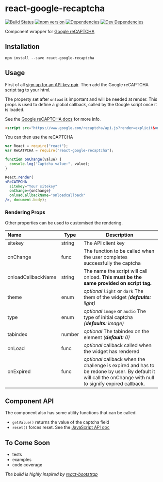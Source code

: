 # react-google-recaptcha

[![Build Status][travis.img]][travis.url]
[![npm version][npm.img]][npm.url]
[![Dependencies][deps.img]][deps.url]
[![Dev Dependencies][devdeps.img]][devdeps.url]

Component wrapper for [Google reCAPTCHA][reCAPTCHA]

## Installation

```shell
npm install --save react-google-recaptcha
```

## Usage

First of all [sign up for an API key pair][signup]. Then add the Google reCAPTCHA script tag to your html.

The property set after `onload` is important and will be needed at render. This props is used to define a global callback, called by the Google script once it is loaded.

See the [Google reCAPTCHA docs][docs] for more info.

```html
<script src="https://www.google.com/recaptcha/api.js?render=explicit&onload=onloadCallback" async defer></script>
```

You can then use the reCAPTCHA

```jsx
var React = require("react");
var ReCATPCHA = require("react-google-recaptcha");

function onChange(value) {
  console.log("Captcha value:", value);
}

React.render(
<ReCATPCHA
  sitekey="Your sitekey"
  onChange={onChange}
  onloadCallbackName="onloadcallback"
/>, document.body);
```

### Rendering Props

Other properties can be used to customised the rendering.

| Name | Type | Description |
|:---- | ---- | ------ |
| sitekey | string | The API client key |
| onChange | func | The function to be called when the user completes successfully the captcha |
| onloadCallbackName | string | The name the script will call onload. **This must be the same provided on script tag.**
| theme | enum | *optional* `light` or `dark` The them of the widget *(__defaults:__ light)*
| type | enum | *optional* `image` or `audio` The type of initial captcha *(__defaults:__ image)*
| tabindex | number | *optional* The tabindex on the element *(__default:__ 0)*
| onLoad | func | *optional* callback called when the widget has rendered
| onExpired | func | *optional* callback when the challenge is expired and has to be redone by user. By default it will call the onChange with null to signify expired callback. |

## Component API

The component also has some utility functions that can be called.

- `getValue()` returns the value of the captcha field
- `reset()` forces reset. See the [JavaScript API doc][js_api]

## To Come Soon
- tests
- examples
- code coverage

*The build is highly inspired by [react-bootstrap][rb]*

[travis.img]: https://travis-ci.org/dozoisch/react-google-recaptcha.svg?branch=master
[travis.url]: https://travis-ci.org/dozoisch/react-google-recaptcha
[npm.img]: https://badge.fury.io/js/react-google-recaptcha.svg
[npm.url]: http://badge.fury.io/js/react-google-recaptcha
[deps.img]: https://david-dm.org/dozoisch/react-google-recaptcha.svg
[deps.url]: https://david-dm.org/dozoisch/react-google-recaptcha
[devdeps.img]: https://david-dm.org/dozoisch/react-google-recaptcha/dev-status.svg
[devdeps.url]: https://david-dm.org/dozoisch/react-google-recaptcha#info=devDependencies

[reCAPTCHA]: https://www.google.com/recaptcha
[signup]: http://www.google.com/recaptcha/admin
[docs]: https://developers.google.com/recaptcha
[js_api]: https://developers.google.com/recaptcha/docs/display#js_api
[rb]: https://github.com/react-bootstrap/react-bootstrap/
